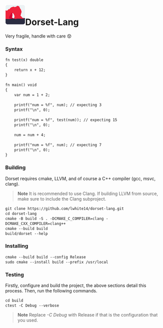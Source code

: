 <img align="left" width="64" height="64" src="branding/icon.png" alt="Dorset-Lang">

# Dorset-Lang

Very fragile, handle with care :worried:

### Syntax
```
fn test(x) double
{
    return x + 12;
}

fn main() void
{ 
    var num = 1 + 2;

    printf("num = %f", num); // expecting 3
    printf("\n", 0);

    printf("num = %f", test(num)); // expecting 15
    printf("\n", 0);

    num = num + 4;

    printf("num = %f", num); // expecting 7
    printf("\n", 0);
}
```
### Building
Dorset requires cmake, LLVM, and of course a C++ compiler (gcc, msvc, clang).
> **Note**
> It is recommended to use Clang. If building LLVM from source, make sure to include the Clang subproject.
```
git clone https://github.com/lwhite14/dorset-lang.git
cd dorset-lang
cmake -B build -S . -DCMAKE_C_COMPILER=clang -DCMAKE_CXX_COMPILER=clang++
cmake --build build
build/dorset --help
```

### Installing
```
cmake --build build --config Release
sudo cmake --install build --prefix /usr/local
```

### Testing
Firstly, configure and build the project, the above sections detail this process. Then, run the following commands.
```
cd build
ctest -C Debug --verbose
```
> **Note**
> Replace <i>-C Debug</i> with Release if that is the configuration that you used.


